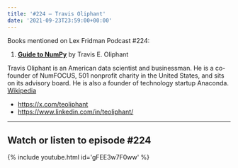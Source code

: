 ```yaml
---
title: '#224 – Travis Oliphant'
date: '2021-09-23T23:59:00+00:00'
---
```


Books mentioned on Lex Fridman Podcast #224:

1. <b><a href="https://amzn.to/3wqUY5p" target="_blank" rel="sponsored noopener noreferrer">Guide to NumPy</a></b> by Travis E. Oliphant

<!--more-->

Travis Oliphant is an American data scientist and businessman. He is a co-founder of NumFOCUS, 501 nonprofit charity in the United States, and sits on its advisory board. He is also a founder of technology startup Anaconda. <a href="https://en.wikipedia.org/wiki/Travis_Oliphant" target="_blank">Wikipedia</a>

- <a href="https://x.com/teoliphant" target="_blank">https://x.com/teoliphant</a>
- <a href="https://www.linkedin.com/in/teoliphant/" target="_blank">https://www.linkedin.com/in/teoliphant/</a>

- - - - - -

## Watch or listen to episode #224

{% include youtube.html id='gFEE3w7F0ww' %}